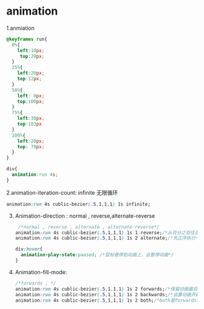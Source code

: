 # animation

1.anmiation

```css
@keyframes run{
  0%{
    left:10px;
     top:20px;
  }
  25%{
    left:20px;
    top:12px;
  }
  50%{
    left: 0px;
    top:100px;
  }
  75%{
    left:30px;
    top:103px
  }
  100%{
    left:20px;
    top: 70px;
  }
}

div{
  animation:run 4s;
}
```



2.animation-iteration-count: infinite 无限循环

```css
animation:run 4s cublic-bezier(.5,1,1,1) 1s infinite;
```



3. Animation-direction : normal , reverse,alternate-reverse

   ```css
   	/*normal , reverse , alternate , alternate-reverse*/
   animation:run 4s cublic-bezier(.5,1,1,1) 1s 1 reverse;/*从百分之百往百分之0执行*/
   animation:run 4s cublic-bezier(.5,1,1,1) 1s 2 alternate;/*先正序执行一次再倒叙执行一次*/
   
   div:hover{
     animation-play-state:paused; /*鼠标悬停到动画上，会暂停动画*/
   }
   ```

   

4. Animation-fill-mode:

   ```css
   /*forwards , */
   animation:run 4s cublic-bezier(.5,1,1,1) 1s 2 forwards;/*保留动画最后一帧的状态*/
   animation:run 4s cublic-bezier(.5,1,1,1) 1s 2 backwards;/*设置动画开始之前的状态*/
   animation:run 4s cublic-bezier(.5,1,1,1) 1s 2 both;/*both是forwards和backwards的集合*/
   ```

   

   